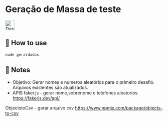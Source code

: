 # Geração de Massa de teste

<p>
  
  <img alt="Desenvolvimento" longdesc="node" src="https://upload.wikimedia.org/wikipedia/commons/thumb/d/d9/Node.js_logo.svg/1200px-Node.js_logo.svg.png" style="width:30" />
</p>


## 🚀 How to use

```node
node gerardados
```


## 📝 Notes

-  Objetivo: Gerar nomes e numeros aleatórios para o primeiro desafio.
Arquivos existentes são atualizados.
-  APIS
faker.js - gerar nome,sobrenome e telefones aleatorios.
https://fakerjs.dev/api/

ObjectstoCsv - gerar arquivo csv
https://www.npmjs.com/package/objects-to-csv
